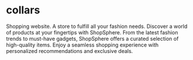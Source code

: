 # collars
Shopping website. A  store to fulfill all your fashion needs. Discover a world of products at your fingertips with ShopSphere. From the latest fashion trends to must-have gadgets, ShopSphere offers a curated selection of high-quality items. Enjoy a seamless shopping experience with personalized recommendations and exclusive deals.
